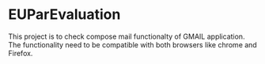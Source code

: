 # EUParEvaluation

This project is to check compose mail functionalty of GMAIL application.
The functionality need to be compatible with both browsers like chrome and Firefox.
